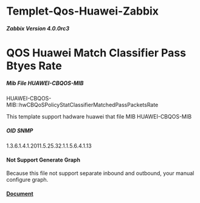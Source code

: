 # Templet-Qos-Huawei-Zabbix

##### Zabbix Version  4.0.0rc3

# QOS Huawei Match Classifier Pass Btyes Rate


##### Mib File HUAWEI-CBQOS-MIB

HUAWEI-CBQOS-MIB::hwCBQoSPolicyStatClassifierMatchedPassPacketsRate

This template support hadware huawei that file MIB HUAWEI-CBQOS-MIB 

##### OID SNMP 

1.3.6.1.4.1.2011.5.25.32.1.1.5.6.4.1.13 

#### Not Support Generate Graph

Because this file not support separate inbound and outbound, your manual configure graph.

#### [Document](http://support.huawei.com/hedex/pages/EDOC1000069158DEE03196/09/EDOC1000069158DEE03196/09/resources/dc/dc_ar_mib_cbqos_0027.html?ft=99&id=)

